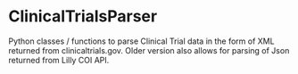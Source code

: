 ClinicalTrialsParser
====================

Python classes / functions to parse Clinical Trial data in the form of XML returned from clinicaltrials.gov. Older version also allows for parsing of Json returned from Lilly COI API.

